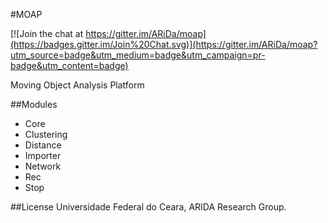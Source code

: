 #MOAP

[![Join the chat at https://gitter.im/ARiDa/moap](https://badges.gitter.im/Join%20Chat.svg)](https://gitter.im/ARiDa/moap?utm_source=badge&utm_medium=badge&utm_campaign=pr-badge&utm_content=badge)

Moving Object Analysis Platform

##Modules

+ Core
+ Clustering
+ Distance
+ Importer
+ Network
+ Rec
+ Stop

##License
Universidade Federal do Ceara, ARIDA Research Group.
